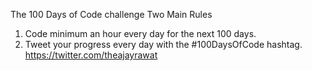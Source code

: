 The 100 Days of Code challenge
Two Main Rules
1. Code minimum an hour every day for the next 100 days.
2. Tweet your progress every day with the #100DaysOfCode hashtag.
https://twitter.com/theajayrawat
